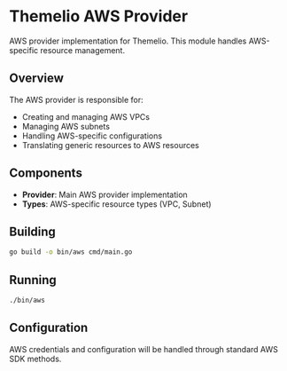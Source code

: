 # Themelio AWS Provider

AWS provider implementation for Themelio. This module handles AWS-specific resource management.

## Overview

The AWS provider is responsible for:

- Creating and managing AWS VPCs
- Managing AWS subnets
- Handling AWS-specific configurations
- Translating generic resources to AWS resources

## Components

- **Provider**: Main AWS provider implementation
- **Types**: AWS-specific resource types (VPC, Subnet)

## Building

```bash
go build -o bin/aws cmd/main.go
```

## Running

```bash
./bin/aws
```

## Configuration

AWS credentials and configuration will be handled through standard AWS SDK methods.
